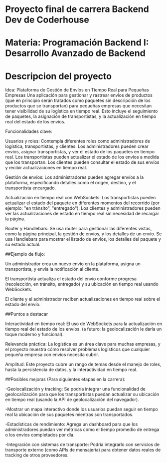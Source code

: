 # Proyecto final de carrera Backend Dev de Coderhouse

# Materia: Programación Backend I: Desarrollo Avanzado de Backend

# Descripcion del proyecto
Idea: Plataforma de Gestión de Envíos en Tiempo Real para Pequeñas Empresas
Una aplicación para gestionar y rastrear envíos de productos (que en principio serán tratados como paquetes sin descripción de los productos que se transportan) para pequeñas empresas que necesitan tener visibilidad de su logística en tiempo real.
Esto incluye el seguimiento de paquetes, la asignación de transportistas, y la actualización en tiempo real del estado de los envíos.

Funcionalidades clave:

Usuarios y roles:
Contempla diferentes roles como administradores de logística, transportistas, y clientes.
Los administradores pueden crear envíos, asignar transportistas, y ver el estado de los paquetes en tiempo real.
Los transportistas pueden actualizar el estado de los envíos a medida que los transportan.
Los clientes pueden consultar el estado de sus envíos y recibir actualizaciones en tiempo real.

Gestión de envíos:
Los administradores pueden agregar envíos a la plataforma, especificando detalles como el origen, destino, y el transportista encargado.

Actualización en tiempo real con WebSockets:
Los transportistas pueden actualizar el estado del paquete en diferentes momentos del recorrido (por ejemplo: "en tránsito", "entregado").
Los clientes y administradores pueden ver las actualizaciones de estado en tiempo real sin necesidad de recargar la página.

Router y Handlebars:
Se usa router para gestionar las diferentes vistas, como la página principal, la gestión de envíos, y los detalles de un envío.
Se usa Handlebars para mostrar el listado de envíos, los detalles del paquete y su estado actual.


##Ejemplo de flujo:

Un administrador crea un nuevo envío en la plataforma, asigna un transportista, y envía la notificación al cliente.

El transportista actualiza el estado del envío conforme progresa (recolección, en tránsito, entregado) y su ubicación en tiempo real usando WebSockets.

El cliente y el administrador reciben actualizaciones en tiempo real sobre el estado del envío.


##Puntos a destacar

Interactividad en tiempo real: El uso de WebSockets para la actualización en tiempo real del estado de los envíos. (a futuro: la geolocalización le daría un toque moderno y funcional).

Relevancia práctica: La logística es un área clave para muchas empresas, y el proyecto muestra cómo resolver problemas logísticos que cualquier pequeña empresa con envíos necesita cubrir.

Amplitud: Este proyecto cubre un rango de temas desde el manejo de roles, hasta la persistencia de datos, y la interactividad en tiempo real.


##Posibles mejoras (Para siguientes etapas en la carrera):

-Geolocalización y tracking: Se podría integrar una funcionalidad de geolocalización para que los transportistas puedan actualizar su ubicación en tiempo real (usando la API de geolocalización del navegador).

-Mostrar un mapa interactivo donde los usuarios puedan seguir en tiempo real la ubicación de sus paquetes mientras son transportados.

-Estadísticas de rendimiento: Agrega un dashboard para que los administradores puedan ver métricas como el tiempo promedio de entrega o los envíos completados por día.

-Integración con sistemas de transporte: Podría integrarlo con servicios de transporte externo (como APIs de mensajería) para obtener datos reales de tracking de otros proveedores.
